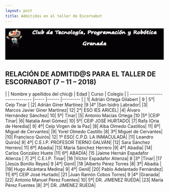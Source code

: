 ```yaml
---
layout: post
title: Admitidos en el taller de Escornabot
---
```


![](/images/barra.gif)

## RELACIÓN DE ADMITID@S PARA EL TALLER DE ESCORNABOT (7 – 11 – 2018)


| |	Nombre y apellidos del chic@ |	Edad |	Curso |	Colegio |
| ----------------------------- |----- |------ |--------- |
| 1| Adrián Ortega Gilabert	| 9 |	5°|	Ceip Tinar |
|2|	Adrián Giner Martínez	|9	|4°	|San Isidro Labrador|
|3|	Marcos Javier Giner Martínez|	12|	2°| ESO	IES ARICEL|
|4|	Álvaro Hernández Sánchez|	10|	5º|	Tinar|
|5|	Antonio Macías Ortega	|10	|5º	|CEIP Tínar|
|6|	Natalia Anel Gómez|	10|	5º|	CEIP JOSÉ HURTADO|
|7|	Rafa (Oria de Heredia)|	9|	4º|	Ceip Virgen de la Paz|
|8|	Alba Olmedo Castillos|	11|	6º|	Miguel de Cervantes|
|9|	Yorel Olmedo Castillo	|8|	3º|	Miguel de Cervantes|
|10|	Francisco Quirós|	12|	1º ESO|	C.P.D. LA INMACULADA|
|11|	Leandro Quirós|	9|	4º|	C.E.I.P. PROFESOR TIERNO GALVÁN|
|12|	Sara Sánchez Herrero|	11|	6º|	Abadia|
|13|	María Sánchez Herrero	|9|	4º|	Abadia|
|14|	Carlos González Huete	|11|	6º|	ABADÍA|
|15	|Jaime Hernán Espadafor Atienza |	7|	2º|	C.E.I.P. Tinar|
|16	|Víctor Espadafor Atienza| 	8	|3º	|Tinar|
|17	|Jesús Bonillo Reyes|	9	|4º|	Genil|
|18	|Alberto Pérez Torres	|8|	3º|	Abadía |
|19|	Hugo Alcántara Medina|	9|	4º|	Genil|
|20|	Pablo Adelantado Fernández|	11|	6º|	CEIP José Hurtado|
|21	|Juan Ramón Cobos Torres|	9	|4º	|Granada|
|22|	Antonio Manuel Pérez Fuentes|	10|	5º|	DR. JIMENEZ RUEDA|
|23|	María Pérez Fuentes	|8|	3º|	DR.  JIMENEZ RUEDA|

